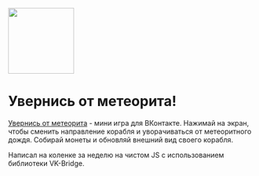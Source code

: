 [<img width="134" src="https://vk.com/images/apps/mini_apps/vk_mini_apps_logo.svg">](https://vk.com/services)

# Увернись от метеорита!

[Увернись от метеорита](https://vk.com/app7571672) - мини игра для ВКонтакте. Нажимай на экран, чтобы сменить направление корабля и уворачиваться от метеоритного дождя. Собирай монеты и обновляй внешний вид своего корабля.
<br>

Написал на коленке за неделю на чистом JS с использованием библиотеки VK-Bridge.
